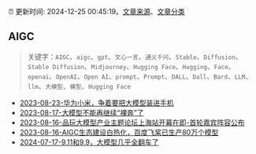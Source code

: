 :alarm_clock: 更新时间: 2024-12-25 00:45:19。[文章来源](/README.md)、[文章分类](/TAGS.md)

## AIGC


> 关键字：`AIGC`、`aigc`、`gpt`、`文心一言`、`通义千问`、`Stable`、`Diffusion`、`Stable Diffusion`、`Midjourney`、`Hugging Face`、`Hugging`、`Face`、`openai`、`OpenAI`、`Open AI`、`prompt`、`Prompt`、`DALL`、`Dall`、`Bard`、`LLM`、`llm`、`大模型`、`模型`、`Hugging Face`



- [2023-08-23-华为小米，争着要把大模型装进手机](https://www.aicaijing.com.cn/article/18594) 
- [2023-08-17-大模型不能再继续“裸奔”了](https://www.aicaijing.com.cn/article/18574) 
- [2023-08-16-品玩大模型产业主题论坛上海站开幕在即-首轮嘉宾阵容公布](https://www.aicaijing.com.cn/article/18569) 
- [2023-08-16-AIGC生态建设白热化，百度飞桨已生产80万个模型](https://www.aicaijing.com.cn/article/18570) 
- [2024-07-17-9.11和9.9，大模型几乎全翻车了](https://posts.careerengine.us/p/6697778c44726b29bffa3a09) 

